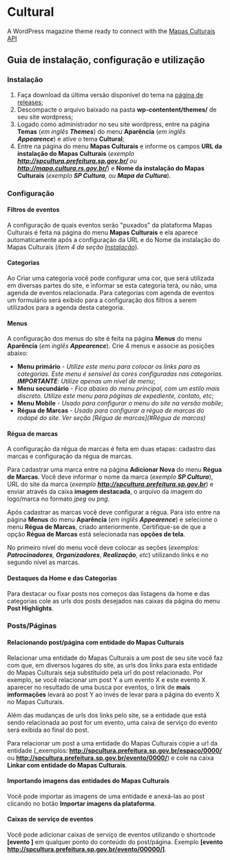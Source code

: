 Cultural
========

A WordPress magazine theme ready to connect with the [Mapas Culturais API](https://github.com/hacklabr/mapasculturais)

## Guia de instalação, configuração e utilização

### Instalação
1. Faça download da última versão disponível do tema na [página de releases](https://github.com/hacklabr/cultural/releases);
2. Descompacte o arquivo baixado na pasta **wp-contentent/themes/** de seu site wordpress;
3. Logado como administrador no seu site wordpress, entre na página **Temas** (_em inglês **Themes**_) do menu **Aparência** (_em inglês **Appearence**_) e ative o tema **Cultural**;
4. Entre na página do menu **Mapas Culturais** e informe os campos **URL da instalação do Mapas Culturais** (_exemplo **http://spcultura.prefeitura.sp.gov.br/** ou **http://mapa.cultura.rs.gov.br/**_) e **Nome da instalação do Mapas Culturais** (_exemplo **SP Cultura**, ou **Mapa da Cultura**_).

### Configuração

#### Filtros de eventos
A configuração de quais eventos serão "puxados" da plataforma Mapas Culturais é feita na página do menu **Mapas Culturais** e ela aparece automaticamente após a configuração da URL e do Nome da instalação do Mapas Culturais (_item 4 da seção [Instalação](#Instalação)_).

#### Categorias
Ao Criar uma categoria você pode configurar uma cor, que será utilizada em diversas partes do site, e informar se esta categoria terá, ou não, uma agenda de eventos relacionada. Para categorias com agenda de eventos um formulário será exibido para a configuração dos filtros a serem utilizados para a agenda desta categoria.

#### Menus
A configuração dos menus do site é feita na página **Menus** do menu **Aparência** (_em inglês **Appearence**_).
Crie 4 menus e associe as posições abaixo: 
- **Menu primário** - _Utilize este menu para colocar os links para as categorias. Este menu é sensível às cores configuradas nas categorias. **IMPORTANTE**: Utilize apenas um nível de menu_;
- **Menu secundário** - _Fica abaixo do menu principal, com um estilo mais discreto. Utilize este menu para páginas de expediente, contato, etc_;
- **Menu Mobile** - _Usado para configurar o menu do site na versão mobile_;
- **Régua de Marcas** - _Usado para configurar a régua de marcas do rodapé do site. Ver seção [Régua de marcas](#Régua de marcas)_


#### Régua de marcas
A configuração da régua de marcas é feita em duas etapas: cadastro das marcas e configuração da régua de marcas.

Para  cadastrar uma marca entre na página **Adicionar Nova** do menu **Régua de Marcas**. Você deve informar o nome da marca (_exemplo **SP Cultura**_), URL do site da marca (_exemplo **http://spcultura.prefeitura.sp.gov.br**_) e enviar através da caixa **imagem destacada**, o arquivo da imagem do logo/marca no formato _jpeg_ ou _png_.

Após cadastrar as marcas você deve configurar a régua. Para isto entre na página **Menus** do menu **Aparência** (_em inglês **Appearence**_) e selecione o menu **Régua de Marcas**, criado anteriormente. Certifique-se de que a opção **Régua de Marcas** está selecionada nas **opções de tela**.

No primeiro nível do menu você deve colocar as seções (_exemplos: **Patrocinadores**, **Organizadores**, **Realização**, etc_) utilizando links e no segundo nível as marcas.

#### Destaques da Home e das Categorias
Para destacar ou fixar posts nos começos das listagens da home e das categorias cole as urls dos posts desejados nas caixas da página do menu **Post Highlights**.

### Posts/Páginas
#### Relacionando post/página com entidade do Mapas Culturais
Relacionar uma entidade do Mapas Culturais a um post de seu site você faz com que, em diversos lugares do site, as urls dos links para esta entidade do Mapas Culturais seja substituido pela url do post relacionado. Por exemplo, se você relacionar um post Y a um evento X e este evento X aparecer no resultado de uma busca por eventos, o link de **mais imformações** levará ao post Y ao invés de levar para a página do evento X no Mapas Culturais.

Além das mudanças de urls dos links pelo site, se a entidade que está sendo relacionada ao post for um evento, uma caixa de serviço do evento será exibida ao final do post.

Para relacionar um post a uma entidade do Mapas Culturais copie a url da entidade (_exemplos: **http://spcultura.prefeitura.sp.gov.br/espaco/0000/** ou **http://spcultura.prefeitura.sp.gov.br/evento/0000/**) e cole na caixa **Linkar com entidade do Mapas Culturais**.

#### Importando imagens das entidades do Mapas Culturais
Você pode importar as imagens de uma entidade e anexá-las ao post clicando no botão **Importar imagens da plataforma**.

#### Caixas de serviço de eventos
Você pode adicionar caixas de serviço de eventos utilizando o shortcode **[evento ]** em qualquer ponto do conteúdo do post/página. Exemplo **[evento http://spcultura.prefeitura.sp.gov.br/evento/00000/]**.
